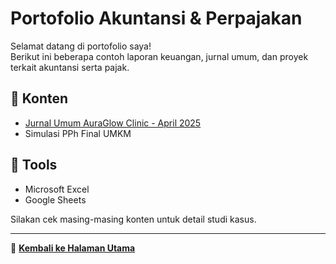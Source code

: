 # Portofolio Akuntansi & Perpajakan

Selamat datang di portofolio saya!  
Berikut ini beberapa contoh laporan keuangan, jurnal umum, dan proyek terkait akuntansi serta pajak.

## 📁 Konten
- [Jurnal Umum AuraGlow Clinic - April 2025](https://github.com/ninanina19/Akuntansi-Tax-Portofolio/blob/main/Jurnal%20Umum%20AuraGlow%20Clinic.md)
- Simulasi PPh Final UMKM

## 📌 Tools
- Microsoft Excel
- Google Sheets

Silakan cek masing-masing konten untuk detail studi kasus.

---

🔗 [**Kembali ke Halaman Utama**](https://github.com/ninanina19)  
